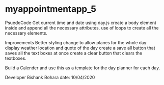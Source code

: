 # myappointmentapp_5
PsuedoCode
Get current time and date using day.js create a body element inside and append all the necessary attributes. use of loops to create all the necessary elements.


Improvements
Better styling change to allow planes for the whole day display weather location and quote of the day create a save all button that saves all the text boxes at once create a clear button that clears the textboxes.

Build a Calender and use this as a template for the day planner for each day.

Developer
Bishank Bohara date: 10/04/2020